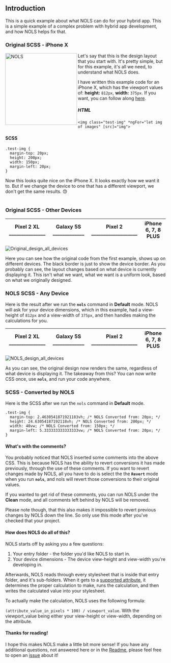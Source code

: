 ## Introduction

This is a quick example about what NOLS can do for your hybrid app. This is a simple example of a complex problem with hybrid app development, and how NOLS helps fix that.

### Original SCSS - iPhone X

<img src="https://i.imgur.com/haGjSPw.png" alt="NOLS" align="left" width="225">

Let's say that this is the design layout that you start with. It's pretty simple, but for this example, it's all we need, to understand what NOLS does.

I have written this example code for an iPhone X, which has the viewport values of: **height:** `812px`, **width:** `375px`.
If you want, you can follow along [here](https://github.com/Bengejd/NOLS_Example).

##### HTML
```
<img class="test-img" *ngFor="let img of images" [src]="img">
```
#### SCSS
```
.test-img {
  margin-top: 20px;
  height: 200px;
  width: 150px;
  margin-left: 20px;
}
```
Now this looks quite nice on the iPhone X. It looks exactly how we want it to. But if we change the device to one that has a different viewport, we don't get the same results. :sweat: 
<br><br>


### Original SCSS - Other Devices

|Pixel 2 XL _______________|Galaxy 5S _____________|Pixel 2 ___________________ |iPhone 6, 7, 8 PLUS |
|-----------------|----------------------|:------------------:|:-------------------------------:|

<img src="https://i.imgur.com/GOATy6j.png" alt="Original_design_all_devices" align="center">

Here you can see how the original code from the first example, shows up on different devices. The black border is just to show the device border. As you probably can see, the layout changes based on what device is currently displaying it. This isn't what we want, what we want is a uniform look, based on what we originally designed.

### NOLS SCSS - Any Device

Here is the result after we run the **`nols`** command in **Default** mode. NOLS will ask for your device dimensions, which in this example, had a view-height of `812px` and a view-width of `375px`, and then handles making the calculations for you. 


|Pixel 2 XL _______________|Galaxy 5S _____________|Pixel 2 ___________________ |iPhone 6, 7, 8 PLUS |
|-----------------|----------------------|:------------------:|:-------------------------------:|

<img src="https://i.imgur.com/czG43Cu.jpg" alt="NOLS_design_all_devices" align="center">

As you can see, the original design now renders the same, regardless of what device is displaying it. The takeaway from this? You can now write CSS once, use **`nols`**, and run your code anywhere.

### SCSS - Converted by NOLS

Here is the SCSS after we run the `nols` command in **Default** mode.

```
.test-img {
  margin-top: 2.4630541871921183vh; /* NOLS Converted from: 20px; */
  height: 24.63054187192118vh; /* NOLS Converted from: 200px; */
  width: 40vw; /* NOLS Converted from: 150px; */
  margin-left: 5.333333333333333vw; /* NOLS Converted from: 20px; */
}
```

#### What's with the comments?

You probably noticed that NOLS inserted some comments into the above CSS. This is because NOLS has the ability to revert conversions it has made previously, through the use of these comments. If you want to revert changes made by NOLS, all you have to do is select the the **`Revert`** mode when you run **`nols`**, and nols will revert those conversions to their original values. 

If you wanted to get rid of these comments, you can run NOLS under the **Clean** mode, and all comments left behind by NOLS will be removed.

Please note though, that this also makes it impossible to revert previous changes by NOLS down the line. So only use this mode after you've checked that your project.

#### How does NOLS do all of this? 

NOLS starts off by asking you a few questions: 

1. Your entry folder - the folder you'd like NOLS to start in. 
2. Your device dimensions - The device view-height and view-width you're developing in.

Afterwards, NOLS reads through every stylesheet that is inside that entry folder, and it's sub-folders.
When it gets to a [supported attribute](https://github.com/Bengejd/NOLS#supported-attributes), it determines the proper calculation to make, runs the calculation, and then writes the calculated value into your stylesheet.

To actually make the calculation, NOLS uses the following formula: 

`(attribute_value_in_pixels * 100) / viewport_value`. With the viewport_value being either your view-height or view-width, depending on the attribute.

#### Thanks for reading!

I hope this makes NOLS make a little bit more sense! If you have any additional questions, not answered here or in the [Readme](https://github.com/Bengejd/NOLS#important-notes), please feel free to open an [issue](https://github.com/Bengejd/NOLS/issues) about it!
